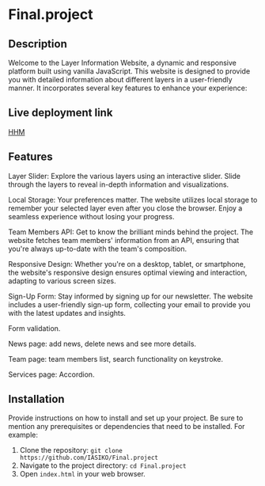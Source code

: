 # Final.project

## Description

Welcome to the Layer Information Website, a dynamic and responsive platform built using vanilla JavaScript. 
This website is designed to provide you with detailed information about different layers in a user-friendly manner. 
It incorporates several key features to enhance your experience:

## Live deployment link

[HHM](https://iasiko.github.io/Final.project/)

## Features

Layer Slider: Explore the various layers using an interactive slider. Slide through the layers to reveal in-depth information and visualizations.

Local Storage: Your preferences matter. The website utilizes local storage to remember your selected layer even after you close the browser. 
Enjoy a seamless experience without losing your progress.

Team Members API: Get to know the brilliant minds behind the project. The website fetches team members' information from an API, 
ensuring that you're always up-to-date with the team's composition.

Responsive Design: Whether you're on a desktop, tablet, or smartphone, the website's responsive design ensures optimal viewing and interaction, 
adapting to various screen sizes.

Sign-Up Form: Stay informed by signing up for our newsletter. The website includes a user-friendly sign-up form, 
collecting your email to provide you with the latest updates and insights.

Form validation.

News page: add news, delete news and see more details.

Team page: team members list, search functionality on keystroke.

Services page: Accordion.

## Installation

Provide instructions on how to install and set up your project. Be sure to mention any prerequisites or dependencies that need to be installed. For example:

1. Clone the repository: `git clone https://github.com/IASIKO/Final.project`
2. Navigate to the project directory: `cd Final.project`
3. Open `index.html` in your web browser.


